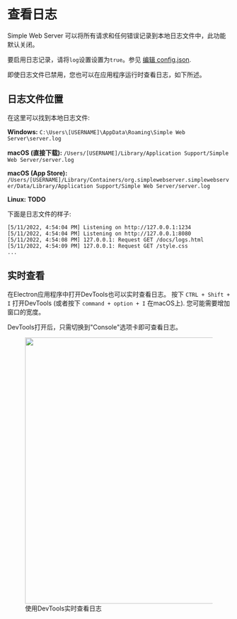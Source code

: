 # 查看日志

Simple Web Server 可以将所有请求和任何错误记录到本地日志文件中，此功能默认关闭。

要启用日志记录，请将`log`设置设置为`true`。参见 [编辑 config.json](/zh-CN/docs/config%20file.md).

即使日志文件已禁用，您也可以在应用程序运行时查看日志，如下所述。

## 日志文件位置

在这里可以找到本地日志文件:

**Windows:** `C:\Users\[USERNAME]\AppData\Roaming\Simple Web Server\server.log`

**macOS (直接下载):** `/Users/[USERNAME]/Library/Application Support/Simple Web Server/server.log`

**macOS (App Store):** `/Users/[USERNAME]/Library/Containers/org.simplewebserver.simplewebserver/Data/Library/Application Support/Simple Web Server/server.log`

**Linux:** **TODO**

下面是日志文件的样子:

```
[5/11/2022, 4:54:04 PM] Listening on http://127.0.0.1:1234
[5/11/2022, 4:54:04 PM] Listening on http://127.0.0.1:8080
[5/11/2022, 4:54:08 PM] 127.0.0.1: Request GET /docs/logs.html
[5/11/2022, 4:54:09 PM] 127.0.0.1: Request GET /style.css
...
```

## 实时查看

在Electron应用程序中打开DevTools也可以实时查看日志。 按下 `CTRL + Shift + I` 打开DevTools (或者按下 `command + option + I` 在macOS上). 您可能需要增加窗口的宽度。

DevTools打开后，只需切换到"Console"选项卡即可查看日志。

<figure>
  <img src='/images/devtools_logs.jpeg' style='width: 600px'>
  <figcaption>使用DevTools实时查看日志</figcaption>
</figure>